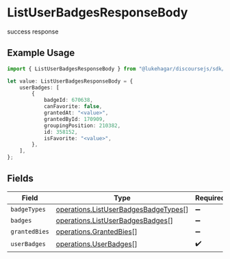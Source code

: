 # ListUserBadgesResponseBody

success response

## Example Usage

```typescript
import { ListUserBadgesResponseBody } from "@lukehagar/discoursejs/sdk/models/operations";

let value: ListUserBadgesResponseBody = {
    userBadges: [
        {
            badgeId: 670638,
            canFavorite: false,
            grantedAt: "<value>",
            grantedById: 170909,
            groupingPosition: 210382,
            id: 358152,
            isFavorite: "<value>",
        },
    ],
};
```

## Fields

| Field                                                                                               | Type                                                                                                | Required                                                                                            | Description                                                                                         |
| --------------------------------------------------------------------------------------------------- | --------------------------------------------------------------------------------------------------- | --------------------------------------------------------------------------------------------------- | --------------------------------------------------------------------------------------------------- |
| `badgeTypes`                                                                                        | [operations.ListUserBadgesBadgeTypes](../../../sdk/models/operations/listuserbadgesbadgetypes.md)[] | :heavy_minus_sign:                                                                                  | N/A                                                                                                 |
| `badges`                                                                                            | [operations.ListUserBadgesBadges](../../../sdk/models/operations/listuserbadgesbadges.md)[]         | :heavy_minus_sign:                                                                                  | N/A                                                                                                 |
| `grantedBies`                                                                                       | [operations.GrantedBies](../../../sdk/models/operations/grantedbies.md)[]                           | :heavy_minus_sign:                                                                                  | N/A                                                                                                 |
| `userBadges`                                                                                        | [operations.UserBadges](../../../sdk/models/operations/userbadges.md)[]                             | :heavy_check_mark:                                                                                  | N/A                                                                                                 |